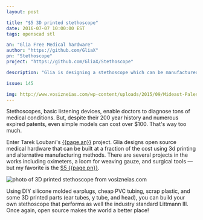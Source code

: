 ```yaml
---
layout: post

title: "$5 3D printed stethoscope"
date: 2016-07-07 10:00:00 EST
tags: openscad stl

an: "Glia Free Medical hardware"
author: "https://github.com/GliaX"
pn: "Stethoscope"
project: "https://github.com/GliaX/Stethoscope"

description: "Glia is designing a stethoscope which can be manufactured and assembled for $4-$5."

issue: 145

img: http://www.vosizneias.com/wp-content/uploads/2015/09/Mideast-Palestinians-_sham-6.jpg
---
```


Stethoscopes, basic listening devices, enable doctors to diagnose tons of medical conditions. But, despite their 200 year history and numerous expired patents, even simple models can cost over $100. That's way too much.

Enter Tarek Loubani's [{{page.an}}]({{page.author}}) project. Glia designs open source medical hardware that can be built at a fraction of the cost using 3d printing and alternative manufacturing methods. There are several projects in the works including oximeters, a loom for weaving gauze, and surgical tools &mdash; but my favorite is the [$5 {{page.pn}}]({{page.project}}).

<img src="{{page.img}}" alt="photo of 3D printed stethoscope from vosizneias.com" class="demo"/>

Using DIY silicone molded earplugs, cheap PVC tubing, scrap plastic, and some 3D printed parts (ear tubes, y tube, and head), you can build your own stethoscope that performs as well the industry standard Littmann III. Once again, open source makes the world a better place!
